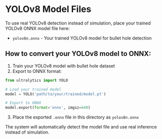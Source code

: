 
# YOLOv8 Model Files

To use real YOLOv8 detection instead of simulation, place your trained YOLOv8 ONNX model file here:

- `yolov8n.onnx` - Your trained YOLOv8 model for bullet hole detection

## How to convert your YOLOv8 model to ONNX:

1. Train your YOLOv8 model with bullet hole dataset
2. Export to ONNX format:
```python
from ultralytics import YOLO

# Load your trained model
model = YOLO('path/to/your/trained/model.pt')

# Export to ONNX
model.export(format='onnx', imgsz=640)
```

3. Place the exported `.onnx` file in this directory as `yolov8n.onnx`

The system will automatically detect the model file and use real inference instead of simulation.
